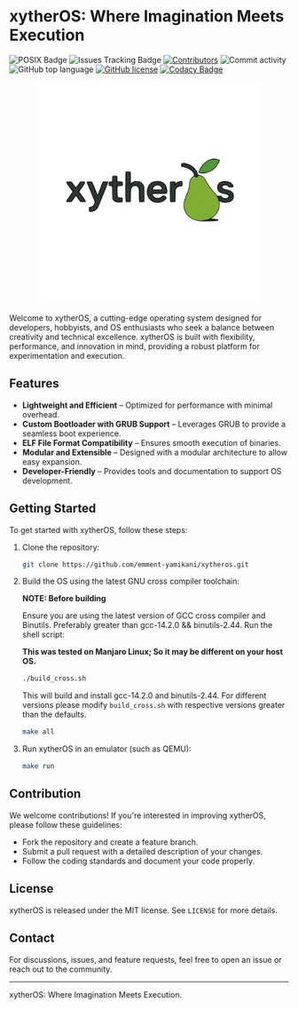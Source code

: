 # xytherOS: Where Imagination Meets Execution

![POSIX Badge](https://img.shields.io/badge/POSIX-Compliant-brightgreen?style=flat&label=POSIX)
![Issues Tracking Badge](https://img.shields.io/badge/issue_track-github-blue?style=flat&label=Issue%20Tracking)
 [![Contributors](https://img.shields.io/github/contributors/emment-yamikani/xytheros)](https://github.com/emment-yamikani/xytheros/graphs/contributors)
![Commit activity](https://img.shields.io/github/commit-activity/m/emment-yamikani/xytheros)
![GitHub top language](https://img.shields.io/github/languages/top/emment-yamikani/xytheros?logo=c&label=)
[![GitHub license](https://img.shields.io/github/license/emment-yamikani/xytheros)](https://github.com/emment-yamikani/xytheros/blob/LICENSE)
[![Codacy Badge](https://app.codacy.com/project/badge/Grade/5ff3601b45194f9fbe54b2f8b3f380b0)](https://app.codacy.com/gh/emment-Yamikani/xytherOS/dashboard?utm_source=gh&utm_medium=referral&utm_content=&utm_campaign=Badge_grade)

<center>
   <img width="400" height="400" src="images/xyther logo.svg">
</center>

Welcome to xytherOS, a cutting-edge operating system designed for developers, hobbyists, and OS enthusiasts who seek a balance between creativity and technical excellence. xytherOS is built with flexibility, performance, and innovation in mind, providing a robust platform for experimentation and execution.

## Features

- **Lightweight and Efficient** – Optimized for performance with minimal overhead.
- **Custom Bootloader with GRUB Support** – Leverages GRUB to provide a seamless boot experience.
- **ELF File Format Compatibility** – Ensures smooth execution of binaries.
- **Modular and Extensible** – Designed with a modular architecture to allow easy expansion.
- **Developer-Friendly** – Provides tools and documentation to support OS development.

## Getting Started

To get started with xytherOS, follow these steps:

1. Clone the repository:

   ```sh
   git clone https://github.com/emment-yamikani/xytheros.git
   ```

2. Build the OS using the latest GNU cross compiler toolchain:

   **NOTE: Before building**

      Ensure you are using the latest version of GCC cross compiler and Binutils. Preferably greater than gcc-14.2.0 && binutils-2.44. Run the shell script:

      **This was tested on Manjaro Linux; So it may be different on your host OS.**

      ```sh
      ./build_cross.sh
      ```

      This will build and install gcc-14.2.0 and binutils-2.44. For different versions please modify `build_cross.sh` with respective versions greater than the defaults.

      ```sh
      make all
      ```

3. Run xytherOS in an emulator (such as QEMU):

   ```sh
   make run
   ```

## Contribution

We welcome contributions! If you're interested in improving xytherOS, please follow these guidelines:

- Fork the repository and create a feature branch.
- Submit a pull request with a detailed description of your changes.
- Follow the coding standards and document your code properly.

## License

xytherOS is released under the MIT license. See `LICENSE` for more details.

## Contact

For discussions, issues, and feature requests, feel free to open an issue or reach out to the community.

---
xytherOS: Where Imagination Meets Execution.
